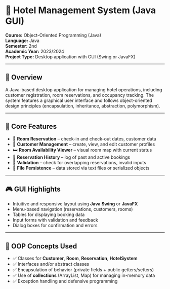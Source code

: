 # 🏨 Hotel Management System (Java GUI)

**Course:** Object-Oriented Programming (Java)  
**Language:** Java  
**Semester:** 2nd  
**Academic Year:** 2023/2024  
**Project Type:** Desktop application with GUI (Swing or JavaFX)

---

## 📌 Overview

A Java-based desktop application for managing hotel operations, including customer registration, room reservations, and occupancy tracking. The system features a graphical user interface and follows object-oriented design principles (encapsulation, inheritance, abstraction, polymorphism).

---

## 🧩 Core Features

- 🧾 **Room Reservation** – check-in and check-out dates, customer data  
- 👤 **Customer Management** – create, view, and edit customer profiles  
- 🛏️ **Room Availability Viewer** – visual room map with current status  
- 🔄 **Reservation History** – log of past and active bookings  
- 🧠 **Validation** – check for overlapping reservations, invalid inputs  
- 📄 **File Persistence** – data stored via text files or serialized objects  

---

## 🎮 GUI Highlights

- Intuitive and responsive layout using **Java Swing** or **JavaFX**  
- Menu-based navigation (reservations, customers, rooms)  
- Tables for displaying booking data  
- Input forms with validation and feedback  
- Dialog boxes for confirmation and errors

---

## 🧠 OOP Concepts Used

- ✅ Classes for **Customer**, **Room**, **Reservation**, **HotelSystem**  
- ✅ Interfaces and/or abstract classes  
- ✅ Encapsulation of behavior (private fields + public getters/setters)  
- ✅ Use of **collections** (ArrayList, Map) for managing in-memory data  
- ✅ Exception handling and defensive programming  
